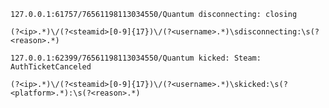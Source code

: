 `127.0.0.1:61757/76561198113034550/Quantum disconnecting: closing`

```
(?<ip>.*)\/(?<steamid>[0-9]{17})\/(?<username>.*)\sdisconnecting:\s(?<reason>.*)
```

`127.0.0.1:62399/76561198113034550/Quantum kicked: Steam: AuthTicketCanceled`

```
(?<ip>.*)\/(?<steamid>[0-9]{17})\/(?<username>.*)\skicked:\s(?<platform>.*):\s(?<reason>.*)
```